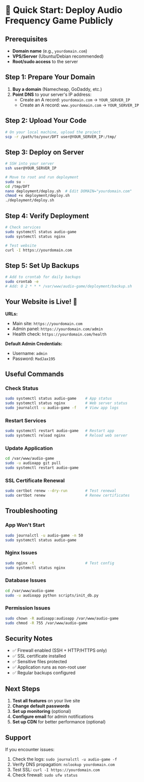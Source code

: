 # 🚀 Quick Start: Deploy Audio Frequency Game Publicly

## Prerequisites
- **Domain name** (e.g., `yourdomain.com`)
- **VPS/Server** (Ubuntu/Debian recommended)
- **Root/sudo access** to the server

## Step 1: Prepare Your Domain
1. **Buy a domain** (Namecheap, GoDaddy, etc.)
2. **Point DNS** to your server's IP address:
   - Create an A record: `yourdomain.com` → `YOUR_SERVER_IP`
   - Create an A record: `www.yourdomain.com` → `YOUR_SERVER_IP`

## Step 2: Upload Your Code
```bash
# On your local machine, upload the project
scp -r /path/to/your/DFT user@YOUR_SERVER_IP:/tmp/
```

## Step 3: Deploy on Server
```bash
# SSH into your server
ssh user@YOUR_SERVER_IP

# Move to root and run deployment
sudo su -
cd /tmp/DFT
nano deployment/deploy.sh  # Edit DOMAIN="yourdomain.com"
chmod +x deployment/deploy.sh
./deployment/deploy.sh
```

## Step 4: Verify Deployment
```bash
# Check services
sudo systemctl status audio-game
sudo systemctl status nginx

# Test website
curl -I https://yourdomain.com
```

## Step 5: Set Up Backups
```bash
# Add to crontab for daily backups
sudo crontab -e
# Add: 0 2 * * * /var/www/audio-game/deployment/backup.sh
```

## Your Website is Live! 🎉

**URLs:**
- Main site: `https://yourdomain.com`
- Admin panel: `https://yourdomain.com/admin`
- Health check: `https://yourdomain.com/health`

**Default Admin Credentials:**
- Username: `admin`
- Password: `MadJax195`

## Useful Commands

### Check Status
```bash
sudo systemctl status audio-game    # App status
sudo systemctl status nginx         # Web server status
sudo journalctl -u audio-game -f    # View app logs
```

### Restart Services
```bash
sudo systemctl restart audio-game   # Restart app
sudo systemctl reload nginx         # Reload web server
```

### Update Application
```bash
cd /var/www/audio-game
sudo -u audioapp git pull
sudo systemctl restart audio-game
```

### SSL Certificate Renewal
```bash
sudo certbot renew --dry-run        # Test renewal
sudo certbot renew                  # Renew certificates
```

## Troubleshooting

### App Won't Start
```bash
sudo journalctl -u audio-game -n 50
sudo systemctl status audio-game
```

### Nginx Issues
```bash
sudo nginx -t                       # Test config
sudo systemctl status nginx
```

### Database Issues
```bash
cd /var/www/audio-game
sudo -u audioapp python scripts/init_db.py
```

### Permission Issues
```bash
sudo chown -R audioapp:audioapp /var/www/audio-game
sudo chmod -R 755 /var/www/audio-game
```

## Security Notes
- ✅ Firewall enabled (SSH + HTTP/HTTPS only)
- ✅ SSL certificate installed
- ✅ Sensitive files protected
- ✅ Application runs as non-root user
- ✅ Regular backups configured

## Next Steps
1. **Test all features** on your live site
2. **Change default passwords**
3. **Set up monitoring** (optional)
4. **Configure email** for admin notifications
5. **Set up CDN** for better performance (optional)

## Support
If you encounter issues:
1. Check the logs: `sudo journalctl -u audio-game -f`
2. Verify DNS propagation: `nslookup yourdomain.com`
3. Test SSL: `curl -I https://yourdomain.com`
4. Check firewall: `sudo ufw status` 